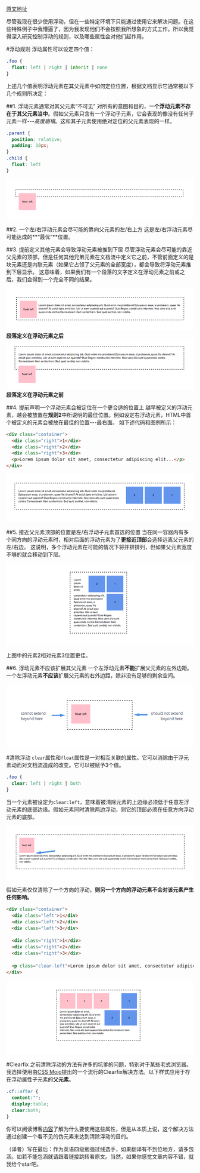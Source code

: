 [原文地址](http://bitsofco.de/how-floating-works/#)

尽管我现在很少使用浮动，但在一些特定环境下只能通过使用它来解决问题。在这些特殊例子中我懵逼了，因为我发现他们不会按照我所想象的方式工作。所以我觉得深入研究控制浮动的规则，以及哪些属性会对他们起作用。

#浮动规则
浮动属性可以设定四个值：
```CSS
.foo {
  float: left | right | inherit | none
}
```
上述几个值表明浮动元素在其父元素中如何定位位置，根据文档显示它通常被以下几个规则所决定：

##1. 浮动元素通常对其父元素“不可见”
对所有的意图和目的，**一个浮动元素不存在于其父元素当中**。假如父元素只含有一个浮动子元素，它会表现的像没有任何子元素一样---*高度崩塌*。这和其子元素使用绝对定位的父元素表现的一样。
```CSS
.parent {
  position: relative;
  padding: 10px;
}
.child {
  float: left 
}
```
![1.png](resources/D5234070AA4B725A7C729C1E8A46997B.png)

##2. 一个左/右浮动元素会尽可能的靠向父元素的左/右上方
这是左/右浮动元素尽可能达成的**“最优”**位置。

##3. 提前定义其他元素会导致浮动元素被推到下层
尽管浮动元素会尽可能的靠近父元素的顶部，但是任何其他兄弟元素在文档流中定义它之前，不管前面定义的是块元素还是内联元素（如果它占领了父元素的全部宽度），都会导致将浮动元素推到下层显示。
这意味着，如果我们有一个段落的文字定义在浮动元素之前或之后，我们会得到一个完全不同的结果。

![3.1.png](resources/71AC15206FD8584EE101FE404CEDA60C.png)
**段落定义在浮动元素之后**
![3.2.png](resources/47DA75D281581EB02A37B845235844B7.png)
**段落定义在浮动元素之前**

##4. 提前声明一个浮动元素会被定位在一个更合适的位置上
越早被定义的浮动元素，越会被放置在**规则2**中所说明的最佳位置。例如设定右浮动元素，HTML中首个被定义的元素会被放在最佳的位置---最右面。
如下述代码和图例所示：
```HTML
<div class="container">  
  <div class="right">1</div>
  <div class="right">2</div>
  <div class="right">3</div>
  <p>Lorem ipsum dolor sit amet, consectetur adipiscing elit...</p>
</div>  
```

![4.png](resources/649CDF66F7A4EF965BE3ED4BE2A0C076.png)

##5. 接近父元素顶部的位置是左/右浮动子元素首选的位置
当在同一容器内有多个同方向的浮动元素时，相对后面的浮动元素为了**更接近顶部**会选择远离父元素的左/右边。
这说明，多个浮动元素在可能的情况下将并排排列，但如果父元素宽度不够的就会移动到下层。

![5.png](resources/A83F47285953F203A542F08D5AF5E24D.png)

上图中的元素2相对元素3位置更佳。

##6. 浮动元素不应该扩展其父元素
一个左浮动元素**不能**扩展父元素的左外边距。
一个左浮动元素**不应该**扩展父元素的右外边距，除非没有足够的剩余空间。

![6.png](resources/98CCF9932DCB1193B0ACC115C6C5A7F3.png)

#清除浮动
`clear`属性和`float`属性是一对相互关联的属性。它可以消除由于浮元素动而对文档流造成的改变。它可以被赋予3个值。
```CSS
.foo {
  clear: left | right | both 
}
```
当一个元素被设定为`clear:left`，意味着被清除元素的上边缘必须低于任意左浮动元素的底部边缘。假如元素同时清除两边浮动，则它的顶部必须在任意方向浮动元素的底部。

![clear-left.png](resources/4AB4CFD9AEF9E9887DDBB88EF18C68B7.png)

假如元素仅仅清除了一个方向的浮动，**则另一个方向的浮动元素不会对该元素产生任何影响。**
```HTML
<div class="container">  
  <div class="left">1</div>
  <div class="left">2</div>
  <div class="left">3</div>

  <div class="right">1</div>
  <div class="right">2</div>
  <div class="right">3</div>

  <p class="clear-left">Lorem ipsum dolor sit amet, consectetur adipiscing elit...</p>
</div>  
```

![clear-only-left.png](resources/71385E9749EFC1C742C5817BED06B517.png)

#Clearfix
之前清除浮动的方法有许多的坑爹的问题，特别对于某些老式浏览器。我选择使用由[CSS Mojo](http://cssmojo.com/latest_new_clearfix_so_far/)提出的一个流行的Clearfix解决方法。以下样式应用于存在浮动属性子元素的**父元素**。

```CSS
.cf::after {
  content:"";
  display:table;
  clear:both;
}
```

你可以阅读博客[内容]()了解为什么要使用这些属性，但是从本质上说，这个解决方法通过创建一个看不见的伪元素来达到清除浮动的目的。

（译者）写在最后：作为英语四级勉强过线选手，如果翻译有不到位地方，请多包涵。如若不能包涵就请跟着链接跳转看原文。当然，如果你感觉文章内容不错，就我给个star吧。